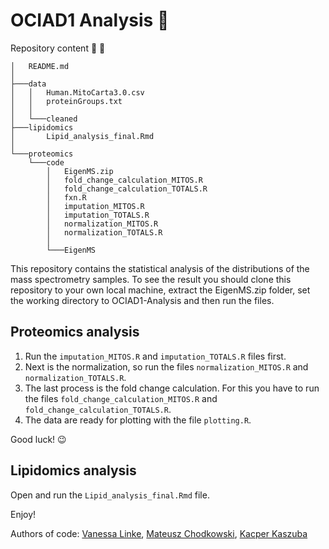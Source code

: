 # OCIAD1 Analysis :dna:

Repository content &#x1F333; &#x1F4C1;

```
│   README.md
│
├───data
│   │   Human.MitoCarta3.0.csv
│   │   proteinGroups.txt
│   │
│   └───cleaned
├───lipidomics
│       Lipid_analysis_final.Rmd
│
└───proteomics
    └───code
        │   EigenMS.zip
        │   fold_change_calculation_MITOS.R
        │   fold_change_calculation_TOTALS.R
        │   fxn.R
        │   imputation_MITOS.R
        │   imputation_TOTALS.R
        │   normalization_MITOS.R
        │   normalization_TOTALS.R
        │
        └───EigenMS
```

This repository contains the statistical analysis of the distributions of the mass spectrometry samples. 
To see the result you should clone this repository to your own local machine, extract the EigenMS.zip 
folder, set the working directory to OCIAD1-Analysis and then run the files.

## Proteomics analysis

1. Run the `imputation_MITOS.R` and `imputation_TOTALS.R` files first.
2. Next is the normalization, so run the files `normalization_MITOS.R` and `normalization_TOTALS.R`.
3. The last process is the fold change calculation. For this you have to run the files `fold_change_calculation_MITOS.R` and `fold_change_calculation_TOTALS.R`.
4. The data are ready for plotting with the file `plotting.R`.

Good luck! 😉

## Lipidomics analysis

Open and run the `Lipid_analysis_final.Rmd` file.

Enjoy!

Authors of code: [Vanessa Linke](https://github.com/vanilink), [Mateusz Chodkowski](https://github.com/matiich), [Kacper Kaszuba](https://github.com/KacperKaszuba0608)
